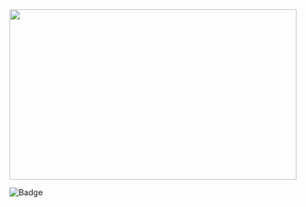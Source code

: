 <img src="https://steamuserimages-a.akamaihd.net/ugc/922549301949895654/87631B808C8A3EF5EF246B8C6AA66CE652E74859/?imw=5000&imh=5000&ima=fit&impolicy=Letterbox&imcolor=%23000000&letterbox=false" width="100%" height="300rem"/>

![Badge](https://bit.ly/icom-badge)
